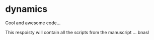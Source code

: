 # dynamics
Cool and awesome code...


This respoisty will contain all the scripts from the manuscript ... bnasl
